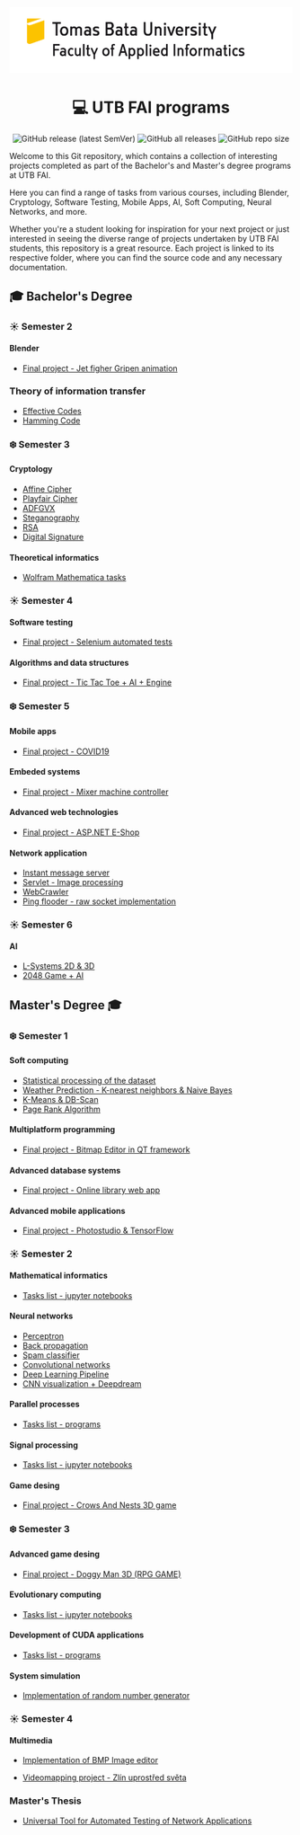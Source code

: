 <div align="center">
  <img src="logo.jpg">
  <h1>💻 UTB FAI programs</h1>
  <div>
    <img alt="GitHub release (latest SemVer)" src="https://img.shields.io/github/v/release/0xMartin/UTB-FAI-programs">
    <img alt="GitHub all releases" src="https://img.shields.io/github/downloads/0xMartin/UTB-FAI-programs/total">
    <img alt="GitHub repo size" src="https://img.shields.io/github/repo-size/0xMartin/UTB-FAI-programs">
  </div>
</div>

Welcome to this Git repository, which contains a collection of interesting projects completed as part of the Bachelor's and Master's degree programs at UTB FAI. 

Here you can find a range of tasks from various courses, including Blender, Cryptology, Software Testing, Mobile Apps, AI, Soft Computing, Neural Networks, and more. 

Whether you're a student looking for inspiration for your next project or just interested in seeing the diverse range of projects undertaken by UTB FAI students, this repository is a great resource. Each project is linked to its respective folder, where you can find the source code and any necessary documentation.

## 🎓 Bachelor's Degree

### ☀️ Semester 2

#### Blender
* [Final project - Jet figher Gripen animation](./bachelor/semester-2/Blender)
### Theory of information transfer
* [Effective Codes](./bachelor/semester-2/Theory-of-information-transfer/effective-codes)
* [Hamming Code](./bachelor/semester-2/Theory-of-information-transfer/hamming-code)

### ❄️ Semester 3

#### Cryptology
* [Affine Cipher](./bachelor/semester-3/cryptology/affine-cipher)
* [Playfair Cipher](./bachelor/semester-3/cryptology/playfair-cipher)
* [ADFGVX](./bachelor/semester-3/cryptology/ADFGVX)
* [Steganography](./bachelor/semester-3/cryptology/steganography)
* [RSA](./bachelor/semester-3/cryptology/RSA)
* [Digital Signature](./bachelor/semester-3/cryptology/digital-signature)

#### Theoretical informatics
* [Wolfram Mathematica tasks](./bachelor/semester-3/theoretical-informatics)

### ☀️ Semester 4

#### Software testing
* [Final project - Selenium automated tests](./bachelor/semester-4/software-testing)

#### Algorithms and data structures
* [Final project - Tic Tac Toe + AI + Engine](https://github.com/0xMartin/TicTacToe)

### ❄️ Semester 5
#### Mobile apps
* [Final project - COVID19](./bachelor/semester-5/mobile-apps/COVID19)

#### Embeded systems
* [Final project - Mixer machine controller](./bachelor/semester-5/embeded-systems/mixer_machine_controller)

#### Advanced web technologies
* [Final project - ASP.NET E-Shop](./bachelor/semester-5/web-technologies/Krcma.Eshop.Web)

#### Network application
* [Instant message server](./bachelor/semester-5/network-application/IM-server)
* [Servlet - Image processing](./bachelor/semester-5/network-application/images-servlet)
* [WebCrawler](./bachelor/semester-5/network-application/webcrawler)
* [Ping flooder - raw socket implementation](./bachelor/semester-5/network-application/ping-flooder)

### ☀️ Semester 6

#### AI
* [L-Systems 2D & 3D](./bachelor/semester-6/AI/L-systems)
* [2048 Game + AI](./bachelor/semester-6/AI/2048)

## Master's Degree 🎓
### ❄️ Semester 1

#### Soft computing
* [Statistical processing of the dataset](./master/semester-1/soft-computing/task-1)
* [Weather Prediction - K-nearest neighbors & Naive Bayes](./master/semester-1/soft-computing/task-3)
* [K-Means & DB-Scan](./master/semester-1/soft-computing/task-2)
* [Page Rank Algorithm](./master/semester-1/soft-computing/task-4)

#### Multiplatform programming
* [Final project -  Bitmap Editor in QT framework](https://github.com/0xMartin/QtBitmapEditor)

#### Advanced database systems
* [Final project - Online library web app](https://github.com/0xMartin/OnlineLibrary)

#### Advanced mobile applications
* [Final project - Photostudio & TensorFlow](https://github.com/0xMartin/PhotoStudio)

### ☀️ Semester 2

#### Mathematical informatics
* [Tasks list - jupyter notebooks](./master/semester-2/mathematical-informatics)

#### Neural networks
* [Perceptron](./master/semester-2/neural-networks/perceptron)
* [Back propagation](./master/semester-2/neural-networks/back-propagation)
* [Spam classifier](./master/semester-2/neural-networks/spam-classifier)
* [Convolutional networks](./master/semester-2/neural-networks/convolutional-networks) 
* [Deep Learning Pipeline](./master/semester-2/neural-networks/deep-learning-pipeline)
* [CNN visualization + Deepdream](./master/semester-2/neural-networks/CNN-visualization-deepdream) 

#### Parallel processes
* [Tasks list - programs](./master/semester-2/parallel-processes/)

#### Signal processing
* [Tasks list - jupyter notebooks](./master/semester-2/signal-processing)

#### Game desing
* [Final project - Crows And Nests 3D game](https://github.com/0xMartin/CrowsAndNests)

### ❄️ Semester 3

#### Advanced game desing

* [Final project - Doggy Man 3D (RPG GAME)](https://github.com/0xMartin/DoggyMan3D)

#### Evolutionary computing

* [Tasks list - jupyter notebooks](./master/semester-3/evolutionary-computing)

#### Development of CUDA applications 

* [Tasks list - programs](./master/semester-3/cuda)

#### System simulation

* [Implementation of random number generator](./master/semester-3/system-simulation/rnd_number_generator)

### ☀️ Semester 4

#### Multimedia

* [Implementation of BMP Image editor](https://github.com/0xMartin/BMPEditor)

* [Videomapping project - Zlín uprostřed světa](https://github.com/0xMartin/VideoMappingZlin)

### Master's Thesis

* [Universal Tool for Automated Testing of Network Applications](https://github.com/0xMartin/NetworkAppTestingTool)